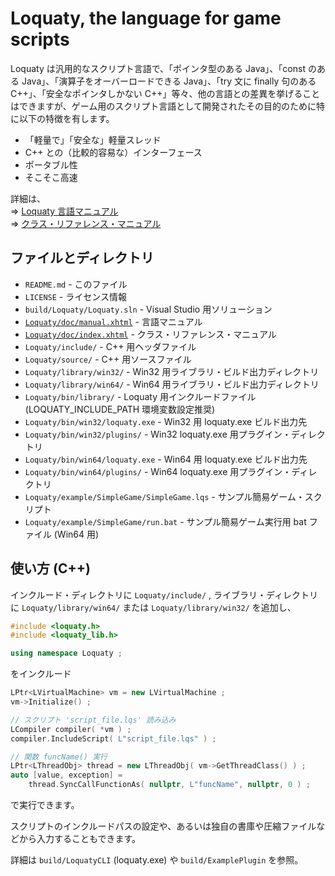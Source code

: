 ﻿
# Loquaty, the language for game scripts

Loquaty は汎用的なスクリプト言語で、「ポインタ型のある Java」、「const のある Java」、「演算子をオーバーロードできる Java」、「try 文に finally 句のある C++」、「安全なポインタしかない C++」等々、他の言語との差異を挙げることはできますが、ゲーム用のスクリプト言語として開発されたその目的のために特に以下の特徴を有します。

* 「軽量で」「安全な」軽量スレッド
* C++ との（比較的容易な）インターフェース
* ポータブル性
* そこそこ高速

詳細は、  
⇒ [Loquaty 言語マニュアル](./Loquaty/doc/manual.xhtml)  
⇒ [クラス・リファレンス・マニュアル](./Loquaty/doc/index.xhtml)  


## ファイルとディレクトリ

- `README.md` - このファイル
- `LICENSE` - ライセンス情報
- `build/Loquaty/Loquaty.sln` - Visual Studio 用ソリューション
- [`Loquaty/doc/manual.xhtml`](./Loquaty/doc/manual.xhtml) - 言語マニュアル
- [`Loquaty/doc/index.xhtml`](./Loquaty/doc/index.xhtml) - クラス・リファレンス・マニュアル
- `Loquaty/include/` - C++ 用ヘッダファイル
- `Loquaty/source/` - C++ 用ソースファイル
- `Loquaty/library/win32/` - Win32 用ライブラリ・ビルド出力ディレクトリ
- `Loquaty/library/win64/` - Win64 用ライブラリ・ビルド出力ディレクトリ
- `Loquaty/bin/library/` - Loquaty 用インクルードファイル (LOQUATY_INCLUDE_PATH 環境変数設定推奨)
- `Loquaty/bin/win32/loquaty.exe` - Win32 用 loquaty.exe ビルド出力先
- `Loquaty/bin/win32/plugins/` - Win32 loquaty.exe 用プラグイン・ディレクトリ
- `Loquaty/bin/win64/loquaty.exe` - Win64 用 loquaty.exe ビルド出力先
- `Loquaty/bin/win64/plugins/` - Win64 loquaty.exe 用プラグイン・ディレクトリ
- `Loquaty/example/SimpleGame/SimpleGame.lqs` - サンプル簡易ゲーム・スクリプト
- `Loquaty/example/SimpleGame/run.bat` - サンプル簡易ゲーム実行用 bat ファイル (Win64 用)


## 使い方 (C++)

インクルード・ディレクトリに `Loquaty/include/` , ライブラリ・ディレクトリに `Loquaty/library/win64/` または `Loquaty/library/win32/` を追加し、

```C++
#include <loquaty.h>
#include <loquaty_lib.h>

using namespace Loquaty ;
```

をインクルード

```C++
LPtr<LVirtualMachine> vm = new LVirtualMachine ;
vm->Initialize() ;

// スクリプト 'script_file.lqs' 読み込み
LCompiler compiler( *vm ) ;
compiler.IncludeScript( L"script_file.lqs" ) ;

// 関数 funcName() 実行
LPtr<LThreadObj> thread = new LThreadObj( vm->GetThreadClass() ) ;
auto [value, exception] =
    thread.SyncCallFunctionAs( nullptr, L"funcName", nullptr, 0 ) ;
```

で実行できます。

スクリプトのインクルードパスの設定や、あるいは独自の書庫や圧縮ファイルなどから入力することもできます。

詳細は `build/LoquatyCLI` (loquaty.exe) や `build/ExamplePlugin` を参照。

